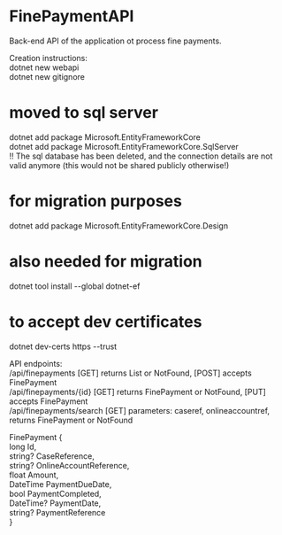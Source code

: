 # FinePaymentAPI

Back-end API of the application ot process fine payments.

Creation instructions:<br>
dotnet new webapi<br>
dotnet new gitignore

# moved to sql server
dotnet add package Microsoft.EntityFrameworkCore<br>
dotnet add package Microsoft.EntityFrameworkCore.SqlServer<br>
!! The sql database has been deleted, and the connection details are not valid anymore (this would not be shared publicly otherwise!)

# for migration purposes
dotnet add package Microsoft.EntityFrameworkCore.Design

# also needed for migration
dotnet tool install --global dotnet-ef

# to accept dev certificates
dotnet dev-certs https --trust

API endpoints:<br>
/api/finepayments [GET] returns List<FinePayment> or NotFound, [POST] accepts FinePayment<br>
/api/finepayments/{id} [GET] returns FinePayment or NotFound, [PUT] accepts FinePayment<br>
/api/finepayments/search [GET] parameters: caseref, onlineaccountref, returns FinePayment or NotFound<br>

FinePayment {<br>
    long Id,<br>
    string? CaseReference,<br>
    string? OnlineAccountReference,<br>
    float Amount,<br>
    DateTime PaymentDueDate,<br>
    bool PaymentCompleted,<br>
    DateTime? PaymentDate,<br>
    string? PaymentReference<br>
}
